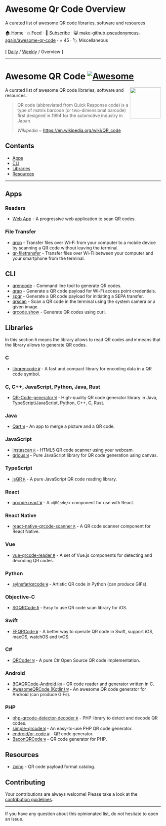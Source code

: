 # Awesome Qr Code Overview

A curated list of awesome QR code libraries, software and resources

[🏠 Home](/README.md) · [🔥 Feed](https://www.trackawesomelist.com/make-github-pseudonymous-again/awesome-qr-code/rss.xml) · [📮 Subscribe](https://trackawesomelist.us17.list-manage.com/subscribe?u=d2f0117aa829c83a63ec63c2f&id=36a103854c) · [😺 make-github-pseudonymous-again/awesome-qr-code](https://github.com/make-github-pseudonymous-again/awesome-qr-code) · ⭐ 45 · 🏷️ Miscellaneous

[ [Daily](/content/make-github-pseudonymous-again/awesome-qr-code/README.md) / [Weekly](/content/make-github-pseudonymous-again/awesome-qr-code/week/README.md) / Overview ]

---

# Awesome QR Code [![Awesome](https://awesome.re/badge.svg)](https://github.com/sindresorhus/awesome)

[<img src="https://github.com/make-github-pseudonymous-again/awesome-qr-code/raw/main/repo-link.svg" align="right" width="100">](https://github.com/make-github-pseudonymous-again/awesome-qr-code#readme)

A curated list of awesome QR code libraries, software and resources.

> QR code (abbreviated from Quick Response code) is a type of matrix barcode (or two-dimensional barcode) first designed in 1994 for the automotive industry in Japan.
>
> *Wikipedia* \~ <https://en.wikipedia.org/wiki/QR_code>

## Contents

*   [Apps](#apps)
*   [CLI](#cli)
*   [Libraries](#libraries)
*   [Resources](#resources)

***

## Apps

### Readers

*   [Web App](https://github.com/code-kotis/qr-code-scanner) - A progressive web application to scan QR codes.

### File Transfer

*   [qrcp](https://github.com/claudiodangelis/qrcp) - Transfer files over Wi-Fi from your computer to a mobile device by scanning a QR code without leaving the terminal.
*   [qr-filetransfer](https://github.com/sdushantha/qr-filetransfer) - Transfer files over Wi-Fi between your computer and your smartphone from the terminal.

## CLI

*   [qrencode](https://fukuchi.org/works/qrencode) - Command line tool to generate QR codes.
*   [qrap](https://github.com/make-github-pseudonymous-again/qrap) - Generate a QR code payload for Wi-Fi access point credentials.
*   [spqr](https://github.com/make-github-pseudonymous-again/spqr) - Generate a QR code payload for initiating a SEPA transfer.
*   [qrscan](https://github.com/sayanarijit/qrscan) - Scan a QR code in the terminal using the system camera or a given image.
*   [qrcode.show](https://qrcode.show) - Generate QR codes using curl.

## Libraries

In this section `R` means the library allows to read QR codes and `W` means
that the library allows to generate QR codes.

### C

*   [libqrencode `W`](https://github.com/fukuchi/libqrencode) - A fast and compact library for encoding data in a QR code symbol.

### C, C++, JavaScript, Python, Java, Rust

*   [QR-Code-generator `W`](https://github.com/nayuki/QR-Code-generator) - High-quality QR code generator library in Java, TypeScript/JavaScript, Python, C++, C, Rust.

### Java

*   [Qart `W`](https://github.com/scola/Qart) - An app to merge a picture and a QR code.

### JavaScript

*   [instascan `R`](https://github.com/schmich/instascan) - HTML5 QR code scanner using your webcam.
*   [qrious `W`](https://github.com/neocotic/qrious) - Pure JavaScript library for QR code generation using canvas.

### TypeScript

*   [jsQR `R`](https://github.com/cozmo/jsQR) - A pure JavaScript QR code reading library.

### React

*   [qrcode.react `W`](https://github.com/zpao/qrcode.react) - A `<QRCode/>` component for use with React.

### React Native

*   [react-native-qrcode-scanner `R`](https://github.com/moaazsidat/react-native-qrcode-scanner) - A QR code scanner component for React Native.

### Vue

*   [vue-qrcode-reader `R`](https://github.com/gruhn/vue-qrcode-reader) - A set of Vue.js components for detecting and decoding QR codes.

### Python

*   [sylnsfar/qrcode `W`](https://github.com/sylnsfar/qrcode) - Artistic QR code in Python (can produce GIFs).

### Objective-C

*   [SGQRCode `R`](https://github.com/kingsic/SGQRCode) - Easy to use QR code scan library for iOS.

### Swift

*   [EFQRCode `W`](https://github.com/EFPrefix/EFQRCode) - A better way to operate QR code in Swift, support iOS, macOS, watchOS and tvOS.

### C\#

*   [QRCoder `W`](https://github.com/codebude/QRCoder) - A pure C# Open Source QR code implementation.

### Android

*   [BGAQRCode-Android `RW`](https://github.com/bingoogolapple/BGAQRCode-Android) - QR code reader and generator written in C.
*   [AwesomeQRCode (Kotlin) `W`](https://github.com/SumiMakito/AwesomeQRCode) - An awesome QR code generator for Android (can produce GIFs).

### PHP

*   [php-qrcode-detector-decoder `R`](https://github.com/khanamiryan/php-qrcode-detector-decoder) - PHP library to detect and decode QR codes.
*   [simple-qrcode `W`](https://github.com/SimpleSoftwareIO/simple-qrcode) - An easy-to-use PHP QR code generator.
*   [endroid/qr-code `W`](https://github.com/endroid/qr-code) - QR code generator.
*   [BaconQRCode `W`](https://github.com/Bacon/BaconQRCode) - QR code generator for PHP.

## Resources

*   [zxing](https://github.com/zxing/zxing/wiki/Barcode-Contents) - QR code payload format catalog.

## Contributing

Your contributions are always welcome! Please take a look at the [contribution guidelines](https://github.com/make-github-pseudonymous-again/awesome-qr-code/blob/main/CONTRIBUTING.md).

***

If you have any question about this opinionated list, do not hesitate to open an issue.

